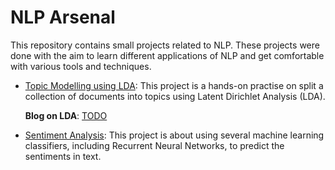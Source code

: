 # NLP Arsenal

This repository contains small projects related to NLP. These projects were done with the aim to learn different applications of NLP and get comfortable with various tools and techniques.

- [Topic Modelling using LDA](https://github.com/arya46/NLP-Arsenal/tree/main/Topic%20Modelling%20using%20LDA): This project is a hands-on practise on split a collection of documents into topics using Latent Dirichlet Analysis (LDA).

  **Blog on LDA**: [TODO]()
  
- [Sentiment Analysis](https://github.com/arya46/NLP-Arsenal/tree/main/Sentiment%20Analysis): This project is about using several machine learning classifiers, including Recurrent Neural Networks, to predict the sentiments in text.